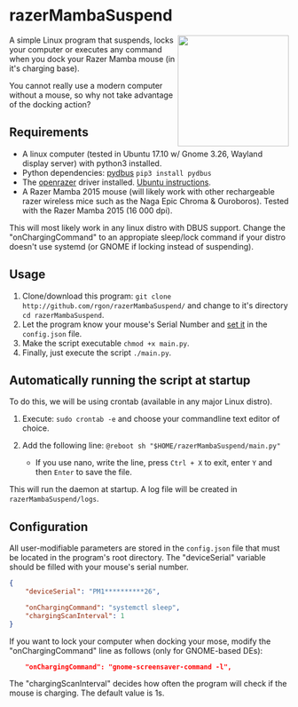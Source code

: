 # razerMambaSuspend

<img src="https://user-images.githubusercontent.com/25673263/34489878-2ecf1a26-efde-11e7-9153-d95760882859.png" data-canonical-src="https://assets.razerzone.com/eeimages/products/22332/razer-mamba-gallery-02.png" width="200" align="right" />

A simple Linux program that suspends, locks your computer or executes any command when you dock your Razer Mamba mouse (in it's charging base).

You cannot really use a modern computer without a mouse, so why not take advantage of the docking action?

## Requirements
* A linux computer (tested in Ubuntu 17.10 w/ Gnome 3.26, Wayland display server) with python3 installed.
* Python dependencies: [pydbus](https://github.com/LEW21/pydbus) `pip3 install pydbus`
* The [openrazer](https://openrazer.github.io/) driver installed. [Ubuntu instructions](https://openrazer.github.io/#ubuntu).
* A Razer Mamba 2015 mouse (will likely work with other rechargeable razer wireless mice such as the Naga Epic Chroma & Ouroboros). Tested with the Razer Mamba 2015 (16 000 dpi).

This will most likely work in any linux distro with DBUS support. Change the "onChargingCommand" to an appropiate sleep/lock command if your distro doesn't use systemd (or GNOME if locking instead of suspending).

## Usage
1. Clone/download this program: `git clone http://github.com/rgon/razerMambaSuspend/` and change to it's directory `cd razerMambaSuspend`.
2. Let the program know your mouse's Serial Number and [set it](#configuration) in the `config.json` file.
3. Make the script executable `chmod +x main.py`.
4. Finally, just execute the script `./main.py`.

## Automatically running the script at startup
To do this, we will be using crontab (available in any major Linux distro).

1. Execute: `sudo crontab -e` and choose your commandline text editor of choice. 

2. Add the following line: `@reboot sh "$HOME/razerMambaSuspend/main.py"`
   * If you use nano, write the line, press `Ctrl + X` to exit, enter `Y` and then `Enter` to save the file.

This will run the daemon at startup. A log file will be created in `razerMambaSuspend/logs`.

## Configuration
All user-modifiable parameters are stored in the `config.json` file that must be located in the program's root directory.
The "deviceSerial" variable should be filled with your mouse's serial number.

```json
{
    "deviceSerial": "PM1**********26",

    "onChargingCommand": "systemctl sleep",
    "chargingScanInterval": 1
}
```

If you want to lock your computer when docking your mose, modify the "onChargingCommand" line as follows (only for GNOME-based DEs):

```json
    "onChargingCommand": "gnome-screensaver-command -l",
```

The "chargingScanInterval" decides how often the program will check if the mouse is charging. The default value is 1s.
